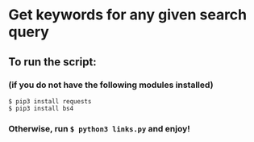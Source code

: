 # Get keywords for any given search query 

## To run the script:
### (if you do not have the following modules installed)
```
$ pip3 install requests
$ pip3 install bs4
```
### Otherwise, run ```$ python3 links.py``` and enjoy!
